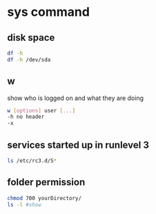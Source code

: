 # sys command

## disk space
``` bash
df -h
df -h /dev/sda
```

## w
show who is logged on and what they are doing
``` bash
w [options] user [...]
-h no header
-x
```

## services started up in runlevel 3
``` bash
ls /etc/rc3.d/S*
```
  
## folder permission
``` bash
chmod 700 yourDirectory/
ls -l #show
```
